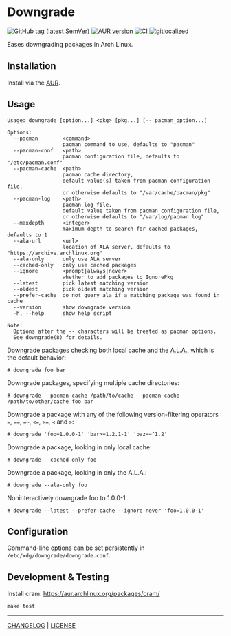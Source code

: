 # Downgrade

[![GitHub tag (latest SemVer)](https://img.shields.io/github/v/tag/archlinux-downgrade/downgrade?label=release&logo=github&color=brightgreen)](https://github.com/archlinux-downgrade/downgrade/releases)
[![AUR version](https://img.shields.io/aur/version/downgrade?logo=Arch%20Linux&color=brightgreen)](https://aur.archlinux.org/packages/downgrade/)
[![CI](https://github.com/archlinux-downgrade/downgrade/actions/workflows/ci.yml/badge.svg)](https://github.com/archlinux-downgrade/downgrade/actions/workflows/ci.yml)
[![gitlocalized ](https://gitlocalize.com/repo/4232/whole_project/badge.svg)](https://gitlocalize.com/repo/4232/whole_project?utm_source=badge)

Eases downgrading packages in Arch Linux.

## Installation

Install via the [AUR](https://aur.archlinux.org/packages/downgrade/).

## Usage

```
Usage: downgrade [option...] <pkg> [pkg...] [-- pacman_option...]

Options:
  --pacman        <command>
                  pacman command to use, defaults to "pacman"
  --pacman-conf   <path>
                  pacman configuration file, defaults to "/etc/pacman.conf"
  --pacman-cache  <path>
                  pacman cache directory,
                  default value(s) taken from pacman configuration file,
                  or otherwise defaults to "/var/cache/pacman/pkg"
  --pacman-log    <path>
                  pacman log file,
                  default value taken from pacman configuration file,
                  or otherwise defaults to "/var/log/pacman.log"
  --maxdepth      <integer>
                  maximum depth to search for cached packages, defaults to 1
  --ala-url       <url>
                  location of ALA server, defaults to "https://archive.archlinux.org"
  --ala-only      only use ALA server
  --cached-only   only use cached packages
  --ignore        <prompt|always|never>
                  whether to add packages to IgnorePkg
  --latest        pick latest matching version
  --oldest        pick oldest matching version
  --prefer-cache  do not query ala if a matching package was found in cache
  --version       show downgrade version
  -h, --help      show help script

Note:
  Options after the -- characters will be treated as pacman options.
  See downgrade(8) for details.
```

Downgrade packages checking both local cache and the
[A.L.A.](https://wiki.archlinux.org/index.php/Arch_Linux_Archive), which is the
default behavior:

```
# downgrade foo bar
```

Downgrade packages, specifying multiple cache directories:

```
# downgrade --pacman-cache /path/to/cache --pacman-cache /path/to/other/cache foo bar
```

Downgrade a package with any of the following version-filtering operators `=`,
`==`, `=~`, `<=`, `>=`, `<` and `>`:

```
# downgrade 'foo=1.0.0-1' 'bar>=1.2.1-1' 'baz=~^1.2'
```

Downgrade a package, looking in only local cache:

```
# downgrade --cached-only foo
```

Downgrade a package, looking in only the A.L.A.:

```
# downgrade --ala-only foo
```

Noninteractively downgrade foo to 1.0.0-1

```
# downgrade --latest --prefer-cache --ignore never 'foo=1.0.0-1'
```

## Configuration

Command-line options can be set persistently in
`/etc/xdg/downgrade/downgrade.conf`.

## Development & Testing

Install cram: https://aur.archlinux.org/packages/cram/

```
make test
```

---

[CHANGELOG](./CHANGELOG.md) | [LICENSE](./LICENSE)
